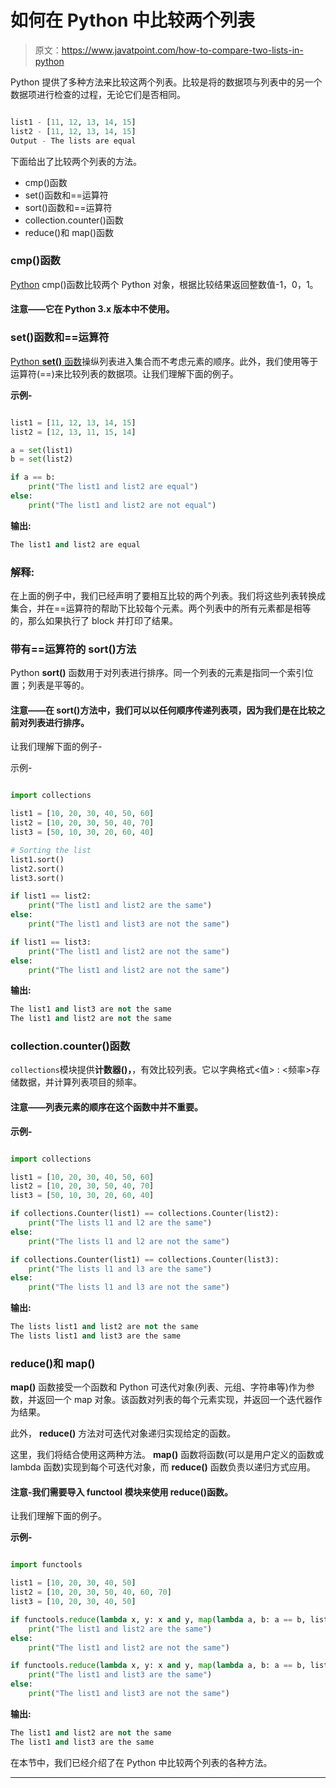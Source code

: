 # 如何在 Python 中比较两个列表

> 原文：<https://www.javatpoint.com/how-to-compare-two-lists-in-python>

Python 提供了多种方法来比较这两个列表。比较是将的数据项与列表中的另一个数据项进行检查的过程，无论它们是否相同。

```py

list1 - [11, 12, 13, 14, 15]
list2 - [11, 12, 13, 14, 15]
Output - The lists are equal

```

下面给出了比较两个列表的方法。

*   cmp()函数
*   set()函数和==运算符
*   sort()函数和==运算符
*   collection.counter()函数
*   reduce()和 map()函数

### cmp()函数

[Python](https://www.javatpoint.com/python-tutorial) cmp()函数比较两个 Python 对象，根据比较结果返回整数值-1，0，1。

#### 注意——它在 Python 3.x 版本中不使用。

### set()函数和==运算符

[Python **set()** 函数](https://www.javatpoint.com/python-set-function)操纵列表进入集合而不考虑元素的顺序。此外，我们使用等于运算符(==)来比较列表的数据项。让我们理解下面的例子。

**示例-**

```py

list1 = [11, 12, 13, 14, 15]
list2 = [12, 13, 11, 15, 14]

a = set(list1)
b = set(list2)

if a == b:
    print("The list1 and list2 are equal")
else:
    print("The list1 and list2 are not equal")

```

**输出:**

```py
The list1 and list2 are equal

```

### 解释:

在上面的例子中，我们已经声明了要相互比较的两个列表。我们将这些列表转换成集合，并在==运算符的帮助下比较每个元素。两个列表中的所有元素都是相等的，那么如果执行了 block 并打印了结果。

### 带有==运算符的 sort()方法

Python **sort()** 函数用于对列表进行排序。同一个列表的元素是指同一个索引位置；列表是平等的。

#### 注意——在 sort()方法中，我们可以以任何顺序传递列表项，因为我们是在比较之前对列表进行排序。

让我们理解下面的例子-

示例-

```py

import collections

list1 = [10, 20, 30, 40, 50, 60]
list2 = [10, 20, 30, 50, 40, 70]
list3 = [50, 10, 30, 20, 60, 40]

# Sorting the list
list1.sort()
list2.sort()
list3.sort()

if list1 == list2:
    print("The list1 and list2 are the same")
else:
    print("The list1 and list3 are not the same")

if list1 == list3:
    print("The list1 and list2 are not the same")
else:
    print("The list1 and list2 are not the same")

```

**输出:**

```py
The list1 and list3 are not the same
The list1 and list2 are not the same

```

### collection.counter()函数

`collections`模块提供**计数器()，**，有效比较列表。它以字典格式<值> : <频率>存储数据，并计算列表项目的频率。

#### 注意——列表元素的顺序在这个函数中并不重要。

**示例-**

```py

import collections

list1 = [10, 20, 30, 40, 50, 60]
list2 = [10, 20, 30, 50, 40, 70]
list3 = [50, 10, 30, 20, 60, 40]

if collections.Counter(list1) == collections.Counter(list2):
    print("The lists l1 and l2 are the same")
else:
    print("The lists l1 and l2 are not the same")

if collections.Counter(list1) == collections.Counter(list3):
    print("The lists l1 and l3 are the same")
else:
    print("The lists l1 and l3 are not the same")

```

**输出:**

```py
The lists list1 and list2 are not the same
The lists list1 and list3 are the same

```

### reduce()和 map()

**map()** 函数接受一个函数和 Python 可迭代对象(列表、元组、字符串等)作为参数，并返回一个 map 对象。该函数对列表的每个元素实现，并返回一个迭代器作为结果。

此外， **reduce()** 方法对可迭代对象递归实现给定的函数。

这里，我们将结合使用这两种方法。 **map()** 函数将函数(可以是用户定义的函数或 lambda 函数)实现到每个可迭代对象，而 **reduce()** 函数负责以递归方式应用。

#### 注意-我们需要导入 functool 模块来使用 reduce()函数。

让我们理解下面的例子。

**示例-**

```py

import functools

list1 = [10, 20, 30, 40, 50]
list2 = [10, 20, 30, 50, 40, 60, 70]
list3 = [10, 20, 30, 40, 50]

if functools.reduce(lambda x, y: x and y, map(lambda a, b: a == b, list1, list2), True):
    print("The list1 and list2 are the same")
else:
    print("The list1 and list2 are not the same")

if functools.reduce(lambda x, y: x and y, map(lambda a, b: a == b, list1, list3), True):
    print("The list1 and list3 are the same")
else:
    print("The list1 and list3 are not the same")

```

**输出:**

```py
The list1 and list2 are not the same
The list1 and list3 are the same

```

在本节中，我们已经介绍了在 Python 中比较两个列表的各种方法。

* * *